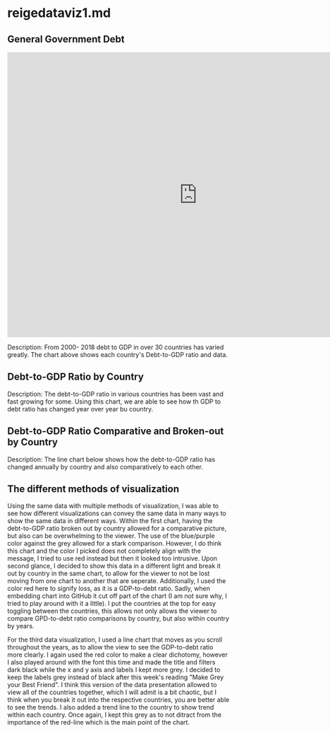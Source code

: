 # reigedataviz1.md

## General Government Debt 

<iframe src="https://data.oecd.org/chart/69H7" width="860" height="645" style="border: 0" mozallowfullscreen="true" webkitallowfullscreen="true" allowfullscreen="true"><a href="https://data.oecd.org/chart/69H7" target="_blank">OECD Chart: General government debt, Total, % of GDP, Annual, 2015</a></iframe>

<div class="flourish-embed flourish-chart" data-src="visualisation/4282710"><script src="https://public.flourish.studio/resources/embed.js"></script></div>

Description: From 2000- 2018 debt to GDP in over 30 countries has varied greatly. The chart above shows each country's Debt-to-GDP ratio and data. 

## Debt-to-GDP Ratio by Country 

<div class="flourish-embed flourish-chart" data-src="visualisation/4283098"><script src="https://public.flourish.studio/resources/embed.js"></script></div>

Description: The debt-to-GDP ratio in various countries has been vast and fast growing for some. Using this chart, we are able to see how th GDP to debt ratio has changed year over year bu country. 

## Debt-to-GDP Ratio Comparative and Broken-out by Country 

<div class="flourish-embed flourish-scatter" data-src="visualisation/4283401"><script src="https://public.flourish.studio/resources/embed.js"></script></div>

Description: The line chart below shows how the debt-to-GDP ratio has changed annually by country and also comparatively to each other.

## The different methods of visualization 
Using the same data with multiple methods of visualization, I was able to see how different visualizations can convey the same data in many ways to show the same data in different ways. Within the first chart, having the debt-to-GDP ratio broken out by country allowed for a comparative picture, but also can be overwhelming to the viewer. The use of the blue/purple color against the grey allowed for a stark comparison. However, I do think this chart and the color I picked does not completely align with the message, I tried to use red instead but then it looked too intrusive. Upon second glance, I decided to show this data in a different light and break it out by country in the same chart, to allow for the viewer to not be lost moving from one chart to another that are seperate. Additionally, I used the color red here to signify loss, as it is a GDP-to-debt ratio. Sadly, when embedding chart into GitHub it cut off part of the chart (I am not sure why, I tried to play around with it a little). I put the countries at the top for easy toggling between the countries, this allows not only allows the viewer to compare GPD-to-debt ratio comparisons by country, but also within country by years. 

For the third data visualization, I used a line chart that moves as you scroll throughout the years, as to allow the view to see the GDP-to-debt ratio more clearly. I again used the red color to make a clear dichotomy, however I also played around with the font this time and made the title and filters dark black while the x and y axis and labels I kept more grey. I decided to keep the labels grey instead of black after this week's reading "Make Grey your Best Friend". I think this version of the data presentation allowed to view all of the countries together, which I will admit is a bit chaotic, but I think when you break it out into the respective countries, you are better able to see the trends. I also added a trend line to the country to show trend within each country. Once again, I kept this grey as to not ditract from the importance of the red-line which is the main point of the chart. 
